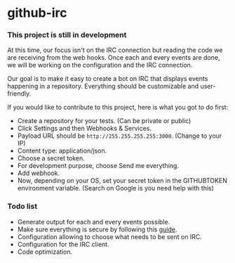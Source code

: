 # github-irc

### This project is still in development

At this time, our focus isn't on the IRC connection but reading the code we are receiving from the web hooks. Once each and every events are done, we will be working on the configuration and the IRC connection.

Our goal is to make it easy to create a bot on IRC that displays events happening in a repository. Everything should be customizable and user-friendly.

If you would like to contribute to this project, here is what you got to do first:

- Create a repository for your tests. (Can be private or public)
- Click Settings and then Webhooks & Services.
- Payload URL should be ``http://255.255.255.255:3000``. (Change to your IP)
- Content type: application/json.
- Choose a secret token.
- For development purpose, choose Send me everything.
- Add webhook.
- Now, depending on your OS, set your secret token in the GITHUBTOKEN environment variable. (Search on Google is you need help with this)
 
### Todo list

- Generate output for each and every events possible.
- Make sure everything is secure by following this [guide](https://developer.github.com/webhooks/securing/).
- Configuration allowing to choose what needs to be sent on IRC.
- Configuration for the IRC client.
- Code optimization.